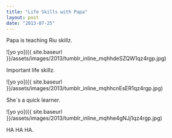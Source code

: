 ```yaml
---
title: "Life Skills with Papa"
layout: post
date: "2013-07-25"
---
```


Papa is teaching Riu skillz.

![yo yo]({{ site.baseurl }}/assets/images/2013/tumblr_inline_mqhhdeSZQW1qz4rgp.jpg)

Important life skillz.

![yo yo]({{ site.baseurl }}/assets/images/2013/tumblr_inline_mqhhcnEsER1qz4rgp.jpg)

She´s a quick learner.

![yo yo]({{ site.baseurl }}/assets/images/2013/tumblr_inline_mqhhe4gNJj1qz4rgp.jpg)

HA HA HA.
